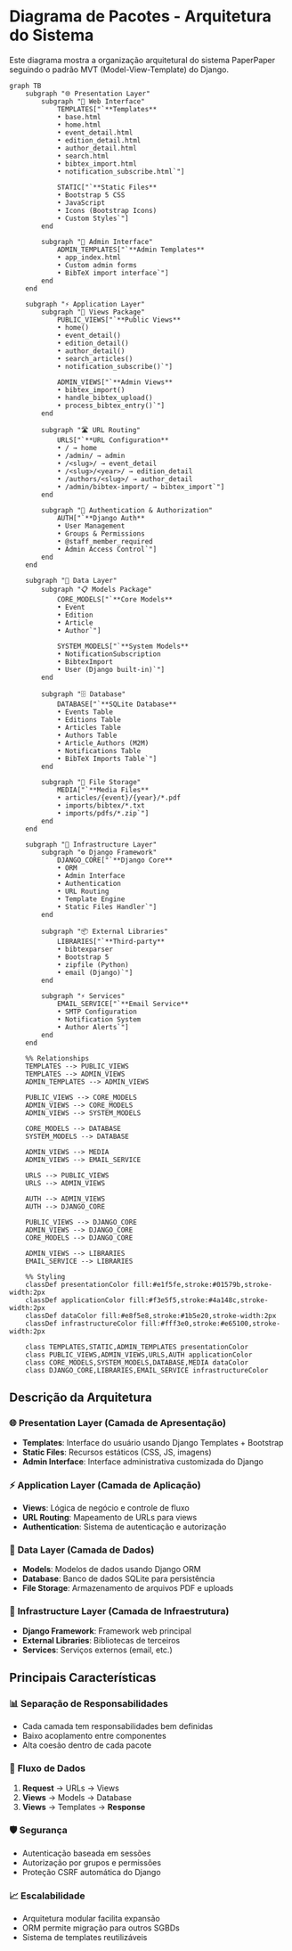 # Diagrama de Pacotes - Arquitetura do Sistema

Este diagrama mostra a organização arquitetural do sistema PaperPaper seguindo o padrão MVT (Model-View-Template) do Django.

```mermaid
graph TB
    subgraph "🌐 Presentation Layer"
        subgraph "📱 Web Interface"
            TEMPLATES["`**Templates**
            • base.html
            • home.html
            • event_detail.html
            • edition_detail.html
            • author_detail.html
            • search.html
            • bibtex_import.html
            • notification_subscribe.html`"]
            
            STATIC["`**Static Files**
            • Bootstrap 5 CSS
            • JavaScript
            • Icons (Bootstrap Icons)
            • Custom Styles`"]
        end
        
        subgraph "🔧 Admin Interface"
            ADMIN_TEMPLATES["`**Admin Templates**
            • app_index.html
            • Custom admin forms
            • BibTeX import interface`"]
        end
    end

    subgraph "⚡ Application Layer"
        subgraph "🎯 Views Package"
            PUBLIC_VIEWS["`**Public Views**
            • home()
            • event_detail()
            • edition_detail()
            • author_detail()
            • search_articles()
            • notification_subscribe()`"]
            
            ADMIN_VIEWS["`**Admin Views**
            • bibtex_import()
            • handle_bibtex_upload()
            • process_bibtex_entry()`"]
        end
        
        subgraph "🛣️ URL Routing"
            URLS["`**URL Configuration**
            • / → home
            • /admin/ → admin
            • /<slug>/ → event_detail
            • /<slug>/<year>/ → edition_detail
            • /authors/<slug>/ → author_detail
            • /admin/bibtex-import/ → bibtex_import`"]
        end
        
        subgraph "🔐 Authentication & Authorization"
            AUTH["`**Django Auth**
            • User Management
            • Groups & Permissions
            • @staff_member_required
            • Admin Access Control`"]
        end
    end

    subgraph "💾 Data Layer"
        subgraph "📋 Models Package"
            CORE_MODELS["`**Core Models**
            • Event
            • Edition
            • Article
            • Author`"]
            
            SYSTEM_MODELS["`**System Models**
            • NotificationSubscription
            • BibtexImport
            • User (Django built-in)`"]
        end
        
        subgraph "🗄️ Database"
            DATABASE["`**SQLite Database**
            • Events Table
            • Editions Table
            • Articles Table
            • Authors Table
            • Article_Authors (M2M)
            • Notifications Table
            • BibTeX Imports Table`"]
        end
        
        subgraph "📁 File Storage"
            MEDIA["`**Media Files**
            • articles/{event}/{year}/*.pdf
            • imports/bibtex/*.txt
            • imports/pdfs/*.zip`"]
        end
    end

    subgraph "🔧 Infrastructure Layer"
        subgraph "⚙️ Django Framework"
            DJANGO_CORE["`**Django Core**
            • ORM
            • Admin Interface
            • Authentication
            • URL Routing
            • Template Engine
            • Static Files Handler`"]
        end
        
        subgraph "📦 External Libraries"
            LIBRARIES["`**Third-party**
            • bibtexparser
            • Bootstrap 5
            • zipfile (Python)
            • email (Django)`"]
        end
        
        subgraph "⚡ Services"
            EMAIL_SERVICE["`**Email Service**
            • SMTP Configuration
            • Notification System
            • Author Alerts`"]
        end
    end

    %% Relationships
    TEMPLATES --> PUBLIC_VIEWS
    TEMPLATES --> ADMIN_VIEWS
    ADMIN_TEMPLATES --> ADMIN_VIEWS
    
    PUBLIC_VIEWS --> CORE_MODELS
    ADMIN_VIEWS --> CORE_MODELS
    ADMIN_VIEWS --> SYSTEM_MODELS
    
    CORE_MODELS --> DATABASE
    SYSTEM_MODELS --> DATABASE
    
    ADMIN_VIEWS --> MEDIA
    ADMIN_VIEWS --> EMAIL_SERVICE
    
    URLS --> PUBLIC_VIEWS
    URLS --> ADMIN_VIEWS
    
    AUTH --> ADMIN_VIEWS
    AUTH --> DJANGO_CORE
    
    PUBLIC_VIEWS --> DJANGO_CORE
    ADMIN_VIEWS --> DJANGO_CORE
    CORE_MODELS --> DJANGO_CORE
    
    ADMIN_VIEWS --> LIBRARIES
    EMAIL_SERVICE --> LIBRARIES

    %% Styling
    classDef presentationColor fill:#e1f5fe,stroke:#01579b,stroke-width:2px
    classDef applicationColor fill:#f3e5f5,stroke:#4a148c,stroke-width:2px
    classDef dataColor fill:#e8f5e8,stroke:#1b5e20,stroke-width:2px
    classDef infrastructureColor fill:#fff3e0,stroke:#e65100,stroke-width:2px
    
    class TEMPLATES,STATIC,ADMIN_TEMPLATES presentationColor
    class PUBLIC_VIEWS,ADMIN_VIEWS,URLS,AUTH applicationColor
    class CORE_MODELS,SYSTEM_MODELS,DATABASE,MEDIA dataColor
    class DJANGO_CORE,LIBRARIES,EMAIL_SERVICE infrastructureColor
```

## Descrição da Arquitetura

### 🌐 **Presentation Layer (Camada de Apresentação)**
- **Templates**: Interface do usuário usando Django Templates + Bootstrap
- **Static Files**: Recursos estáticos (CSS, JS, imagens)
- **Admin Interface**: Interface administrativa customizada do Django

### ⚡ **Application Layer (Camada de Aplicação)**
- **Views**: Lógica de negócio e controle de fluxo
- **URL Routing**: Mapeamento de URLs para views
- **Authentication**: Sistema de autenticação e autorização

### 💾 **Data Layer (Camada de Dados)**
- **Models**: Modelos de dados usando Django ORM
- **Database**: Banco de dados SQLite para persistência
- **File Storage**: Armazenamento de arquivos PDF e uploads

### 🔧 **Infrastructure Layer (Camada de Infraestrutura)**
- **Django Framework**: Framework web principal
- **External Libraries**: Bibliotecas de terceiros
- **Services**: Serviços externos (email, etc.)

## Principais Características

### 📊 **Separação de Responsabilidades**
- Cada camada tem responsabilidades bem definidas
- Baixo acoplamento entre componentes
- Alta coesão dentro de cada pacote

### 🔄 **Fluxo de Dados**
1. **Request** → URLs → Views
2. **Views** → Models → Database
3. **Views** → Templates → **Response**

### 🛡️ **Segurança**
- Autenticação baseada em sessões
- Autorização por grupos e permissões
- Proteção CSRF automática do Django

### 📈 **Escalabilidade**
- Arquitetura modular facilita expansão
- ORM permite migração para outros SGBDs
- Sistema de templates reutilizáveis